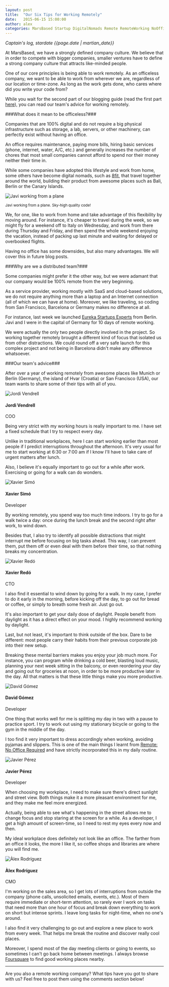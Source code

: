 ```yaml
---
layout: post
title:  "Our Six Tips for Working Remotely"
date:   2015-06-15 15:00:00
author: alex
categories: MarsBased Startup DigitalNomads Remote RemoteWorking NoOffice DistributedTeam CompanyCulture Business
---
```


*Captain's log, stardate {{page.date | martian_date}}*

At MarsBased, we have a strongly defined company culture. We believe that in order to compete with bigger companies, smaller ventures have to define a strong company culture that attracts like-minded people.

One of our core principles is being able to work remotely. As an officeless company, we want to be able to work from wherever we are, regardless of our location or time-zone. As long as the work gets done, who cares where did you write your code from?

While you wait for the second part of our blogging guide (read the first part <a href="http://marsbased.com/blog/2015/05/13/The-MarsBased-Blogging-Guide/" title="The MarsBased Blogging Guide (Part 1)" target="_blank">here</a>), you can read our team's advice for working remotely.

<!--more-->

###What does it mean to be officeless?###

Companies that are 100% digital and do not require a big physical infrastructure such as storage, a lab, servers, or other machinery, can perfectly exist without having an office.

An office requires maintenance, paying more bills, hiring basic services (phone, internet, water, A/C, etc.) and generally increases the number of chores that most small companies cannot afford to spend nor their money neither their time in.

While some companies have adopted this lifestyle and work from home, some others have become digital nomads, such as <a href="http://www.8fit.com" title="8fit" target="_blank">8fit</a>, that travel together around the world, building their product from awesome places such as Bali, Berlin or the Canary Islands.

<img src="/images/blog/post20.jpg" alt="Javi working from a plane" title="Javi working from a plane" class="img-center img-rounded img-responsive" />
<p class="text-center img-footer"><small>Javi working from a plane. Sky-high quality code!</small></p>

We, for one, like to work from home and take advantage of this flexibility by moving around. For instance, it's cheaper to travel during the week, so we might fly for a weekend off to Italy on Wednesday, and work from there during Thursday and Friday, and then spend the whole weekend enjoying the vacation, instead of packing up last minute and waiting for delayed or overbooked flights.

Having no office has some downsides, but also many advantages. We will cover this in future blog posts.

###Why are we a distributed team?###

Some companies might prefer it the other way, but we were adamant that our company would be 100% remote from the very beginning.

As a service provider, working mostly with SaaS and cloud-based solutions, we do not require anything more than a laptop and an Internet connection (all of which we can have at home). Moreover, we like traveling, so coding from San Francisco, Barcelona or Germany makes no difference at all.

For instance, last week we launched <a href="http://www.eureka-experts.com" title="Eureka Startups Experts" target="_blank">Eureka Startups Experts</a> from Berlin. Javi and I were in the capital of Germany for 10 days of remote working.

We were actually the only two people directly involved in the project. So working together remotely brought a different kind of focus that isolated us from other distractions. We could round off a very safe launch for this complex project and not being in Barcelona didn't make any difference whatsoever.

###Our team's advice###

After over a year of working remotely from awesome places like Munich or Berlin (Germany), the island of Hvar (Croatia) or San Francisco (USA), our team wants to share some of their tips with all of you.

<div class="quote left-sided">
    <div class="avatar">
        <img src="/images/jordi-squared.jpg" alt="Jordi Vendrell" title="Jordi Vendrell" class="img-responsive img-circle" />
        <h4>Jordi Vendrell</h4>
        <p>COO</p>
    </div>
    <div class="text">
        <p>Being very strict with my working hours is really important to me. I have set a fixed schedule that I try to respect every day.</p>
        <p>Unlike in traditional workplaces, here I can start working earlier than most people if I predict interruptions throughout the afternoon. It's very usual for me to start working at 6:30 or 7:00 am if I know I'll have to take care of urgent matters after lunch.</p>
        <p>Also, I believe it's equally important to go out for a while after work. Exercising or going for a walk can do wonders.</p>
    </div>
</div>

<div class="quote right-sided">
    <div class="avatar">
        <img src="/images/xavier.png" alt="Xavier Simó" title="Xavier Simó" class="img-responsive img-circle" />
        <h4>Xavier Simó</h4>
        <p>Developer</p>
    </div>
    <div class="text">
        <p>By working remotely, you spend way too much time indoors. I try to go for a walk twice a day: once during the lunch break and the second right after work, to wind down.</p>
        <p>Besides that, I also try to identify all possible distractions that might interrupt me before focusing on big tasks ahead. This way, I can prevent them, put them off or even deal with them before their time, so that nothing breaks my concentration.</p>
    </div>
</div>

<div class="quote left-sided">
    <div class="avatar">
        <img src="/images/xavi-squared.jpg" alt="Xavier Redó" title="Xavier Redó" class="img-responsive img-circle" />
        <h4>Xavier Redó</h4>
        <p>CTO</p>
    </div>
    <div class="text">
        <p>I also find it essential to wind down by going for a walk. In my case, I prefer to do it early in the morning, before kicking off the day, to go out for bread or coffee, or simply to breath some fresh air. Just go out.</p>
        <p>It's also important to get your daily dose of daylight. People benefit from daylight as it has a direct effect on your mood. I highly recommend working by daylight.</p>
        <p>Last, but not least, it's important to think outside of the box. Dare to be different: most people carry their habits from their previous corporate job into their new setup.</p>
        <p>Breaking these mental barriers makes you enjoy your job much more. For instance, you can program while drinking a cold beer, blasting loud music, planning your next week sitting in the balcony, or even reordering your day and going out for groceries at noon, in order to be more productive later in the day. All that matters is that these little things make you more productive.</p>
    </div>
</div>

<div class="quote right-sided">
    <div class="avatar">
        <img src="/images/fotografía.jpg" alt="David Gómez" title="David Gómez" class="img-responsive img-circle" />
        <h4>David Gómez</h4>
        <p>Developer</p>
    </div>
    <div class="text">
		<p>One thing that works well for me is splitting my day in two with a pause to practice sport. I try to work out using my stationary bicycle or going to the gym in the middle of the day.</p>
		<p>I too find it very important to dress accordingly when working, avoiding pyjamas and slippers. This is one of the main things I learnt from <a href="http://37signals.com/remote/" title="Remote: No Office Required" target="_blank">Remote: No Office Required</a> and have strictly incorporated this in my daily routine.</p>
    </div>
</div>

<div class="quote left-sided">
    <div class="avatar">
        <img src="/images/javi-squared.jpg" alt="Javier Pérez" title="Javier Pérez" class="img-responsive img-circle" />
        <h4>Javier Pérez</h4>
        <p>Developer</p>
    </div>
    <div class="text">
        <p>When choosing my workplace, I need to make sure there's direct sunlight and street view. Both things make it a more pleasant environment for me, and they make me feel more energized.</p>
        <p>Actually, being able to see what's happening in the street allows me to change focus and stop staring at the screen for a while. As a developer, I get a high amount of screen-time, so I need to rest my eyes every now and then.</p>
        <p>My ideal workplace does definitely not look like an office. The farther from an office it looks, the more I like it, so coffee shops and libraries are where you will find me.</p>
    </div>
</div>

<div class="quote right-sided">
    <div class="avatar">
        <img src="/images/alex-squared.jpg" alt="Àlex Rodríguez" title="Àlex Rodríguez" class="img-responsive img-circle" />
        <h4>Àlex Rodríguez</h4>
        <p>CMO</p>
    </div>
    <div class="text">
        <p>I'm working on the sales area, so I get lots of interruptions from outside the company (phone calls, unsolicited emails, events, etc.). Most of them require immediate or short-term attention, so rarely ever I work on tasks that need more than one hour of focus and break down everything to work on short but intense sprints. I leave long tasks for night-time, when no one's around.</p>
        <p>I also find it very challenging to go out and explore a new place to work from every week. That helps me break the routine and discover really cool places.</p>
        <p>Moreover, I spend most of the day meeting clients or going to events, so sometimes I can't go back home between meetings. I always browse <a href="http://www.foursquare.com" title="Foursquare" target="_blank">Foursquare</a> to find good working places nearby.</p>
    </div>
</div>

<hr/>

Are you also a remote working company? What tips have you got to share with us? Feel free to post them using the comments section below!
